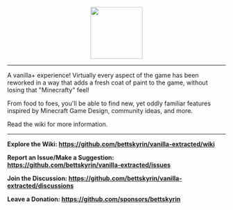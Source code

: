<p align = "center"><img src = "https://i.imgur.com/XLpu2CK.png" height = "120"/></p>

***

A vanilla+ experience! Virtually every aspect of the game has been reworked in a way that adds a fresh coat of paint to the game, without losing that "Minecrafty" feel!

From food to foes, you'll be able to find new, yet oddly familiar features inspired by Minecraft Game Design, community ideas, and more.

Read the wiki for more information.

***
**Explore the Wiki: https://github.com/bettskyrin/vanilla-extracted/wiki**

**Report an Issue/Make a Suggestion: https://github.com/bettskyrin/vanilla-extracted/issues**

**Join the Discussion: https://github.com/bettskyrin/vanilla-extracted/discussions**

**Leave a Donation: https://github.com/sponsors/bettskyrin**
